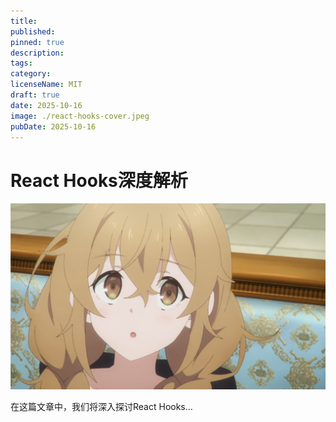 ```yaml
---
title:
published:
pinned: true
description:
tags:
category:
licenseName: MIT
draft: true
date: 2025-10-16
image: ./react-hooks-cover.jpeg
pubDate: 2025-10-16
---
```


# React Hooks深度解析

![React Hooks示例](./react-hooks-cover.jpeg)

在这篇文章中，我们将深入探讨React Hooks...

